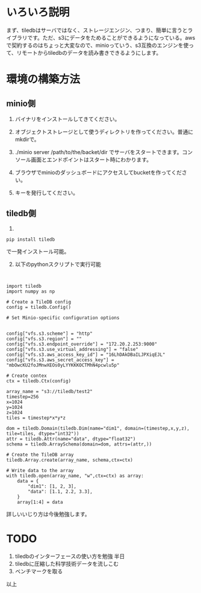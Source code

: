 # いろいろ説明
まず、tiledbはサーバではなく、ストレージエンジン、つまり、簡単に言うとライブラリです。ただ、s3にデータをためることができるようになっている。awsで契約するのはちょっと大変なので、minioっていう、s3互換のエンジンを使って、リモートからtiledbのデータを読み書きできるようにします。

# 環境の構築方法
## minio側
1. バイナリをインストールしてきてください。

2. オブジェクトストレージとして使うディレクトリを作ってください。普通にmkdirで。

3. ./minio server /path/to/the/backet/dir 
でサーバをスタートできます。コンソール画面とエンドポイントはスタート時にわかります。

4. ブラウザでminioのダッシュボードにアクセスしてbucketを作ってください。

5. キーを発行してください。

## tiledb側

1. 
```
pip install tiledb
```
で一発インストール可能。

2. 以下のpythonスクリプトで実行可能

```


import tiledb
import numpy as np

# Create a TileDB config
config = tiledb.Config()

# Set Minio-specific configuration options
 

config["vfs.s3.scheme"] = "http"
config["vfs.s3.region"] = ""
config["vfs.s3.endpoint_override"] = "172.20.2.253:9000"
config["vfs.s3.use_virtual_addressing"] = "false"
config["vfs.s3.aws_access_key_id"] = "16LhDAkDBaILJPXiqEJL"
config["vfs.s3.aws_secret_access_key"] = "mbOwcKU2foJMnwXEOs0yLYYKKKOCTMhN4pcwlu5p"

# Create contex
ctx = tiledb.Ctx(config)

array_name = "s3://tiledb/test2"
timestep=256
x=1024
y=1024
z=1024
tiles = timestep*x*y*z

dom = tiledb.Domain(tiledb.Dim(name="dim1", domain=(timestep,x,y,z), tile=tiles, dtype="int32"))
attr = tiledb.Attr(name="data", dtype="float32")
schema = tiledb.ArraySchema(domain=dom, attrs=(attr,))

# Create the TileDB array
tiledb.Array.create(array_name, schema,ctx=ctx)

# Write data to the array
with tiledb.open(array_name, "w",ctx=ctx) as array:
    data = {
        "dim1": [1, 2, 3],
        "data": [1.1, 2.2, 3.3],
    }
    array[1:4] = data

```
詳しいいじり方は今後勉強します。

# TODO
1. tiledbのインターフェースの使い方を勉強 半日
2. tiledbに圧縮した科学技術データを流しこむ
3. ベンチマークを取る

以上